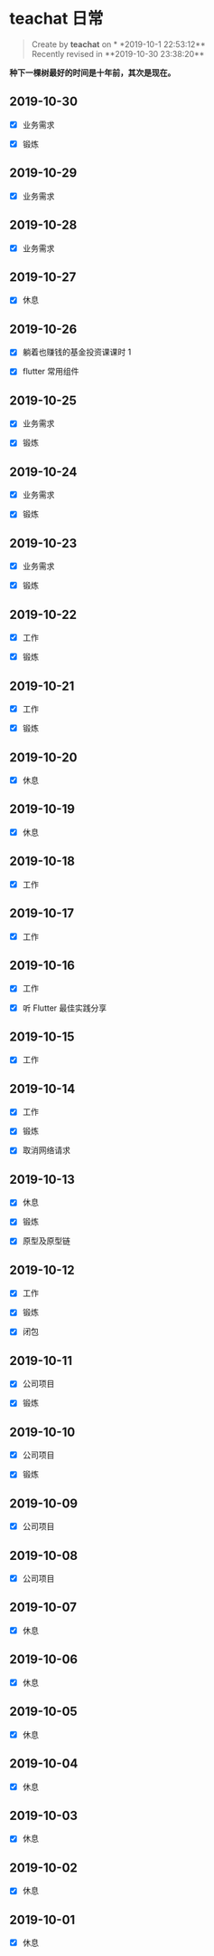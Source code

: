 # teachat 日常

> Create by **teachat** on \* \*2019-10-1 22:53:12**  
> Recently revised in **2019-10-30 23:38:20\*\*

**种下一棵树最好的时间是十年前，其次是现在。**

## 2019-10-30

- [x] 业务需求

- [x] 锻炼
  
## 2019-10-29

- [x] 业务需求
  
## 2019-10-28

- [x] 业务需求

## 2019-10-27

- [x] 休息

## 2019-10-26

- [x] 躺着也赚钱的基金投资课课时 1

- [x] flutter 常用组件

## 2019-10-25

- [x] 业务需求

- [x] 锻炼

## 2019-10-24

- [x] 业务需求

- [x] 锻炼

## 2019-10-23

- [x] 业务需求

- [x] 锻炼

## 2019-10-22

- [x] 工作

- [x] 锻炼

## 2019-10-21

- [x] 工作

- [x] 锻炼

## 2019-10-20

- [x] 休息

## 2019-10-19

- [x] 休息

## 2019-10-18

- [x] 工作

## 2019-10-17

- [x] 工作

## 2019-10-16

- [x] 工作

- [x] 听 Flutter 最佳实践分享

## 2019-10-15

- [x] 工作

## 2019-10-14

- [x] 工作

- [x] 锻炼

- [x] 取消网络请求

## 2019-10-13

- [x] 休息

- [x] 锻炼

- [x] 原型及原型链

## 2019-10-12

- [x] 工作

- [x] 锻炼

- [x] 闭包

## 2019-10-11

- [x] 公司项目

- [x] 锻炼

## 2019-10-10

- [x] 公司项目

- [x] 锻炼

## 2019-10-09

- [x] 公司项目

## 2019-10-08

- [x] 公司项目

## 2019-10-07

- [x] 休息

## 2019-10-06

- [x] 休息

## 2019-10-05

- [x] 休息

## 2019-10-04

- [x] 休息

## 2019-10-03

- [x] 休息

## 2019-10-02

- [x] 休息

## 2019-10-01

- [x] 休息

